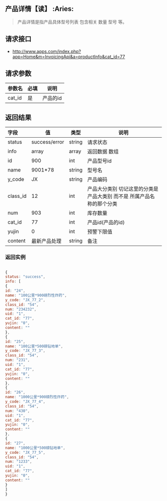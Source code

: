 
## 产品详情【读】 :Aries: 

> 产品详情是指产品具体型号列表 包含相关 数量 型号 等。

## 请求接口
 * http://www.apps.com/index.php?app=Home&m=InvoicingApi&a=productInfo&cat_id=77

## 请求参数

|参数名| 必填| 说明|
|:---|----|----|
|cat_id| 是| 产品的id |


## 返回结果
|字段 |  值| 类型 | 说明|
|:----|----|----|-----|
|status| success/error | string| 请求状态 |
|info|array | array | 返回数据 数组|
|id|900|int|产品型号id|
|name|9001*78|string|型号名|
|y_code|JX|string| 产品编码 |
|class_id|12|int|产品大分类别 切记这里的分类是产品大类别 而不是 所属产品名称的那个分类|
|num|903|int|库存数量|
|cat_id|77|int|产品id(产品的id)|
|yujin|0|int|预警下限值|
|content|最新产品处理|string|备注|
### 返回实例

   ``` javascript

{
status: "success",
info: [
{
id: "24",
name: "100公里*900磅烈性炸药",
y_code: "JX_77_2",
class_id: "54",
num: "234232",
uid: "1",
cat_id: "77",
yujin: "0",
content: ""
},
{
id: "25",
name: "100公里*500磅钻地单",
y_code: "JX_77_3",
class_id: "54",
num: "231",
uid: "1",
cat_id: "77",
yujin: "0",
content: ""
},
{
id: "26",
name: "1000公里*900磅烈性炸药",
y_code: "JX_77_4",
class_id: "54",
num: "430",
uid: "1",
cat_id: "77",
yujin: "0",
content: ""
},
{
id: "27",
name: "1000公里*500磅钻地单",
y_code: "JX_77_5",
class_id: "54",
num: "1233",
uid: "1",
cat_id: "77",
yujin: "0",
content: ""
}
]
}



